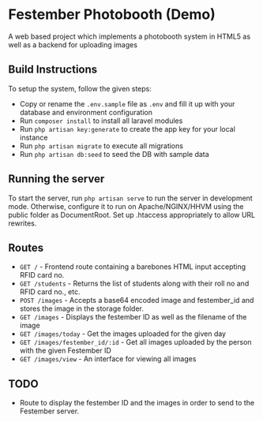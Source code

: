 # Festember Photobooth (Demo)
A web based project which implements a photobooth system in HTML5 as well as a backend for uploading images

## Build Instructions
To setup the system, follow the given steps:
- Copy or rename the `.env.sample` file as `.env` and fill it up with your database and environment configuration
- Run `composer install` to install all laravel modules
- Run `php artisan key:generate` to create the app key for your local instance
- Run `php artisan migrate` to execute all migrations
- Run `php artisan db:seed` to seed the DB with sample data

## Running the server
To start the server, run `php artisan serve` to run the server in development mode.
Otherwise, configure it to run on Apache/NGINX/HHVM using the public folder as DocumentRoot.
Set up .htaccess appropriately to allow URL rewrites.

## Routes

- `GET /` - Frontend route containing a barebones HTML input accepting RFID card no.
- `GET /students` - Returns the list of students along with their roll no and RFID card no., etc.
- `POST /images` - Accepts a base64 encoded image and festember_id and stores the image in the storage folder.
- `GET /images` - Displays the festember ID as well as the filename of the image
- `GET /images/today` - Get the images uploaded for the given day
- `GET /images/festember_id/:id` - Get all images uploaded by the person with the given Festember ID
- `GET /images/view` - An interface for viewing all images

## TODO
- Route to display the festember ID and the images in order to send to the Festember server.
